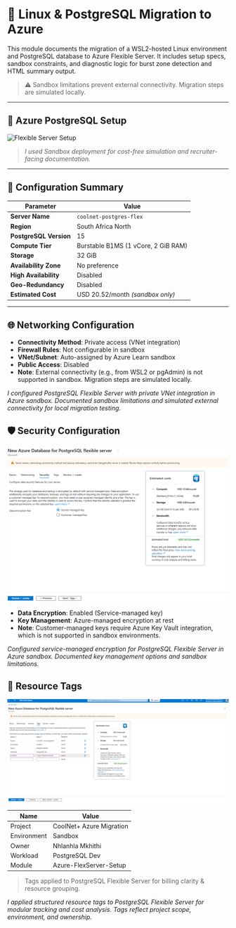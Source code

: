 # 🐧 Linux & PostgreSQL Migration to Azure

This module documents the migration of a WSL2-hosted Linux environment and PostgreSQL database to Azure Flexible Server. It includes setup specs, sandbox constraints, and diagnostic logic for burst zone detection and HTML summary output.

> ⚠️ Sandbox limitations prevent external connectivity. Migration steps are simulated locally.

---

## 📸 Azure PostgreSQL Setup

![Flexible Server Setup](Enterprise-Deployments/On-Prem-Migration/screenshots/az-postgres-basics.png)


> *I used Sandbox deployment for cost-free simulation and recruiter-facing documentation.*

---

## 🔧 Configuration Summary

| Parameter            | Value                        |
|----------------------|------------------------------|
| **Server Name**      | `coolnet-postgres-flex`      |
| **Region**           | South Africa North           |
| **PostgreSQL Version** | 15                         |
| **Compute Tier**     | Burstable B1MS (1 vCore, 2 GiB RAM) |
| **Storage**          | 32 GiB                       |
| **Availability Zone**| No preference                |
| **High Availability**| Disabled                     |
| **Geo-Redundancy**   | Disabled                     |
| **Estimated Cost**   | USD 20.52/month *(sandbox only)* |

---

## 🌐 Networking Configuration

- **Connectivity Method**: Private access (VNet integration)
- **Firewall Rules**: Not configurable in sandbox
- **VNet/Subnet**: Auto-assigned by Azure Learn sandbox
- **Public Access**: Disabled
- **Note**: External connectivity (e.g., from WSL2 or pgAdmin) is not supported in sandbox. Migration steps are simulated locally.

*I configured PostgreSQL Flexible Server with private VNet integration in Azure sandbox. Documented sandbox limitations and simulated external connectivity for local migration testing.*

## 🛡️ Security Configuration

![Azure PostgreSQL Flexible Server Setup](screenshots/az-postgres-security.png) 

- **Data Encryption**: Enabled (Service-managed key)
- **Key Management**: Azure-managed encryption at rest
- **Note**: Customer-managed keys require Azure Key Vault integration, which is not supported in sandbox environments.

*Configured service-managed encryption for PostgreSQL Flexible Server in Azure sandbox. Documented key management options and sandbox limitations.*

## 🧩 Resource Tags

![Azure PostgreSQL Flexible Server Setup](screenshots/az-postgres-tags.png)

| Name         | Value                    |
|--------------|--------------------------|
| Project      | CoolNet+ Azure Migration |
| Environment  | Sandbox                  |
| Owner        | Nhlanhla Mkhithi         |
| Workload     | PostgreSQL Dev           |
| Module       | Azure-FlexServer-Setup   |

> Tags applied to PostgreSQL Flexible Server for billing clarity & resource grouping.

*I applied structured resource tags to PostgreSQL Flexible Server for modular tracking and cost analysis. Tags reflect project scope, environment, and ownership.*

